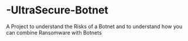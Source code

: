 # -UltraSecure-Botnet
A Project to understand the Risks of a Botnet and to understand how you can combine Ransomware with Botnets
